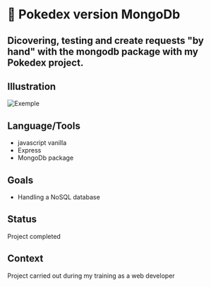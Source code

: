 # 🤔 Pokedex version MongoDb 

## Dicovering, testing and create requests "by hand" with the mongodb package with my Pokedex project.

## Illustration
![Exemple]()

## Language/Tools
- javascript vanilla
- Express
- MongoDb package

## Goals 
- Handling a NoSQL database

## Status
Project completed

## Context
Project carried out during my training as a web developer